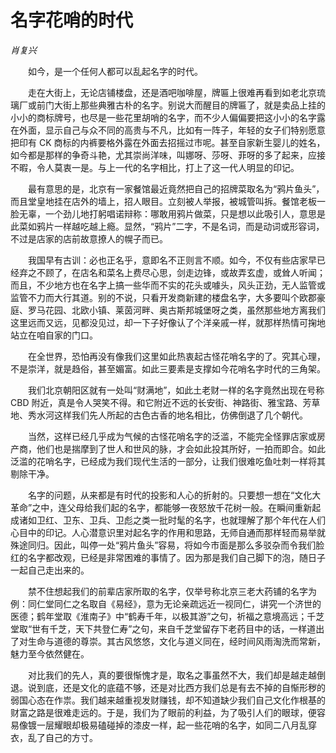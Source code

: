 # 名字花哨的时代

*肖复兴*

　　如今，是一个任何人都可以乱起名字的时代。

　　走在大街上，无论店铺楼盘，还是酒吧咖啡屋，牌匾上很难再看到如老北京琉璃厂或前门大街上那些典雅古朴的名字。别说大而醒目的牌匾了，就是卖品上挂的小小的商标牌号，也尽是一些花里胡哨的名字，而不少人偏偏要把这小小的名字露在外面，显示自己与众不同的高贵与不凡，比如有一阵子，年轻的女子们特别愿意把印有 CK 商标的内裤要格外露在外面去招摇过市呢。甚至自家新生婴儿的姓名，如今都是那样的争奇斗艳，尤其崇尚洋味，叫娜呀、莎呀、菲呀的多了起来，应接不暇，令人莫衷一是。与上一代的名字相比，打上了这一代人明显的印记。

　　最有意思的是，北京有一家餐馆最近竟然把自己的招牌菜取名为“鸦片鱼头”，而且堂皇地挂在店外的墙上，招人眼目。立刻被人举报，被城管叫拆。餐馆老板一脸无辜，一个劲儿地打躬唱诺辩称：哪敢用鸦片做菜，只是想以此吸引人，意思是此菜如鸦片一样越吃越上瘾。显然，“鸦片”二字，不是名词，而是动词或形容词，不过是店家的店前故意撩人的幌子而已。

　　我国早有古训：必也正名乎，意即名不正则言不顺。如今，不仅有些店家早已经弃之不顾了，在店名和菜名上费尽心思，剑走边锋，或故弄玄虚，或耸人听闻；而且，不少地方也在名字上搞一些华而不实的花头或噱头，风头正劲，无人监管或监管不力而大行其道。别的不说，只看开发商新建的楼盘名字，大多要叫个欧郡豪庭、罗马花园、北欧小镇、莱茵河畔、奥古斯邦城堡呀之类，虽然那些地方离我们这里远而又远，见都没见过，却一下子好像认了个洋亲戚一样，就那样热情可掬地站立在咱自家的门口。

　　在全世界，恐怕再没有像我们这里如此热衷起古怪花哨名字的了。究其心理，不是崇洋，就是趋俗，甚至媚富。如此三要素是支撑如今花哨名字时代的三角架。

　　我们北京朝阳区就有一处叫“财满地”，如此土老财一样的名字竟然出现在号称 CBD 附近，真是令人哭笑不得。和它附近不远的长安街、神路街、雅宝路、芳草地、秀水河这样我们先人所起的古色古香的地名相比，仿佛倒退了几个朝代。

　　当然，这样已经几乎成为气候的古怪花哨名字的泛滥，不能完全怪罪店家或房产商，他们也是揣摩到了世人和世风的脉，才会如此投其所好，一拍而即合。如此泛滥的花哨名字，已经成为我们现代生活的一部分，让我们很难吃鱼吐刺一样将其剔除干净。

　　名字的问题，从来都是有时代的投影和人心的折射的。只要想一想在“文化大革命”之中，连父母给我们起的名字，都能够一夜怒放千花树一般。在瞬间重新起成诸如卫红、卫东、卫兵、卫彪之类一批时髦的名字，也就理解了那个年代在人们心目中的印记。人心潜意识里对起名字的作用和思路，无师自通而那样轻而易举就殊途同归。因此，叫停一处“鸦片鱼头”容易，将如今市面是那么多驳杂而令我们脸红的名字都改观，已经是非常困难的事情了。因为那是我们自己脚下的泡，随日子一起自己走出来的。

　　禁不住想起我们的前辈店家所取的名字，仅举号称北京三老大药铺的名字为例：同仁堂同仁之名取自《易经》，意为无论亲疏远近一视同仁，讲究一个济世的医德；鹤年堂取《淮南子》中“鹤寿千年，以极其游”之句，祈福之意境高远；千芝堂取“世有千芝，天下共登仁寿”之句，来自千芝堂留存下老药目中的话，一样道出了对生命与道德的尊崇。其古风悠悠，文化与道义同在，经时间风雨淘洗而常新，魅力至今依然健在。

　　对比我们的先人，真的要很惭愧才是，取名之事虽然不大，我们却是越走越倒退。说到底，还是文化的底蕴不够，还是对比西方我们总是有去不掉的自惭形秽的弱国心态在作祟。我们越来越重视发财赚钱，却不知道缺少我们自己文化作根基的财富之路是很难走远的。于是，我们为了眼前的利益，为了吸引人们的眼球，便容易像镀一层耀眼却极易磕碰掉的漆皮一样，起一些花哨的名字，如同二八月乱穿衣，乱了自己的方寸。